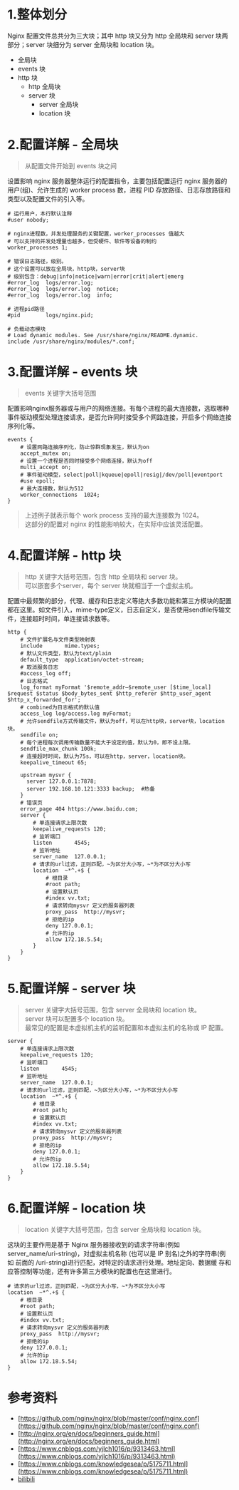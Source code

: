 
# 1.整体划分
Nginx 配置文件总共分为三大块；其中 http 块又分为 http 全局块和 server 块两部分；server 块细分为 server 全局块和 location 块。
- 全局块
- events 块
- http 块
    - http 全局块
    - server 块
        - server 全局块
        - location 块

# 2.配置详解 - 全局块
> 从配置文件开始到 events 块之间

设置影响 nginx 服务器整体运行的配置指令，主要包括配置运行 nginx 服务器的用户(组)、允许生成的 worker process 数，进程 PID 存放路径、日志存放路径和类型以及配置文件的引入等。

```
# 运行用户，本行默认注释
#user nobody;

# nginx进程数，并发处理服务的关键配置，worker_processes 值越大
# 可以支持的并发处理量也越多，但受硬件、软件等设备的制约
worker_processes 1;

# 错误日志路径，级别。
# 这个设置可以放在全局块，http块，server块
# 级别包含：debug|info|notice|warn|error|crit|alert|emerg
#error_log  logs/error.log;
#error_log  logs/error.log  notice;
#error_log  logs/error.log  info;

# 进程pid路径
#pid        logs/nginx.pid;

# 负载动态模块
# Load dynamic modules. See /usr/share/nginx/README.dynamic.
include /usr/share/nginx/modules/*.conf;
```

# 3.配置详解 - events 块
> events 关键字大括号范围

配置影响nginx服务器或与用户的网络连接。有每个进程的最大连接数，选取哪种事件驱动模型处理连接请求，是否允许同时接受多个网路连接，开启多个网络连接序列化等。

```
events {
    # 设置网路连接序列化，防止惊群现象发生，默认为on
    accept_mutex on;
    # 设置一个进程是否同时接受多个网络连接，默认为off
    multi_accept on;
    # 事件驱动模型，select|poll|kqueue|epoll|resig|/dev/poll|eventport
    #use epoll;
    # 最大连接数，默认为512
    worker_connections  1024;
}
```
> 上述例子就表示每个 work process 支持的最大连接数为 1024。</br>
> 这部分的配置对 nginx 的性能影响较大，在实际中应该灵活配置。

# 4.配置详解 - http 块
> http 关键字大括号范围，包含 http 全局块和 server 块。</br>
> 可以嵌套多个server，每个 server 块就相当于一个虚拟主机。

配置中最频繁的部分，代理、缓存和日志定义等绝大多数功能和第三方模块的配置都在这里。如文件引入，mime-type定义，日志自定义，是否使用sendfile传输文件，连接超时时间，单连接请求数等。
```
http {
    # 文件扩展名与文件类型映射表
    include       mime.types;
    # 默认文件类型，默认为text/plain
    default_type  application/octet-stream;
    # 取消服务日志
    #access_log off;
    # 日志格式
    log_format myFormat '$remote_addr–$remote_user [$time_local] $request $status $body_bytes_sent $http_referer $http_user_agent $http_x_forwarded_for';
    # combined为日志格式的默认值
    access_log log/access.log myFormat;
    # 允许sendfile方式传输文件，默认为off，可以在http块，server块，location块。
    sendfile on;
    # 每个进程每次调用传输数量不能大于设定的值，默认为0，即不设上限。
    sendfile_max_chunk 100k;
    # 连接超时时间，默认为75s，可以在http，server，location块。
    keepalive_timeout 65;

    upstream mysvr {   
      server 127.0.0.1:7878;
      server 192.168.10.121:3333 backup;  #热备
    }
    # 错误页
    error_page 404 https://www.baidu.com;
    server {
        # 单连接请求上限次数
        keepalive_requests 120;
        # 监听端口
        listen       4545;
        # 监听地址 
        server_name  127.0.0.1;      
        # 请求的url过滤，正则匹配，~为区分大小写，~*为不区分大小写
        location  ~*^.+$ {
            # 根目录
            #root path;
            # 设置默认页
            #index vv.txt;
            # 请求转向mysvr 定义的服务器列表
            proxy_pass  http://mysvr;
            # 拒绝的ip
            deny 127.0.0.1;
            # 允许的ip
            allow 172.18.5.54;         
        } 
    }
} 
```

# 5.配置详解 - server 块
> server 关键字大括号范围，包含 server 全局块和 location 块。</br>
> server 块可以配置多个 location 块。</br>
> 最常见的配置是本虚拟机主机的监听配置和本虚拟主机的名称或 IP 配置。

```
server {
    # 单连接请求上限次数
    keepalive_requests 120;
    # 监听端口
    listen       4545;
    # 监听地址 
    server_name  127.0.0.1;      
    # 请求的url过滤，正则匹配，~为区分大小写，~*为不区分大小写
    location  ~*^.+$ {
        # 根目录
        #root path;
        # 设置默认页
        #index vv.txt;
        # 请求转向mysvr 定义的服务器列表
        proxy_pass  http://mysvr;
        # 拒绝的ip
        deny 127.0.0.1;
        # 允许的ip
        allow 172.18.5.54;         
    } 
}
```

# 6.配置详解 - location 块
> location 关键字大括号范围，包含 server 全局块和 location 块。</br>

这块的主要作用是基于 Nginx 服务器接收到的请求字符串(例如 server_name/uri-string)，对虚拟主机名称 (也可以是 IP 别名)之外的字符串(例如 前面的 /uri-string)进行匹配，对特定的请求进行处理。地址定向、数据缓 存和应答控制等功能，还有许多第三方模块的配置也在这里进行。
```
# 请求的url过滤，正则匹配，~为区分大小写，~*为不区分大小写
location  ~*^.+$ {
    # 根目录
    #root path;
    # 设置默认页
    #index vv.txt;
    # 请求转向mysvr 定义的服务器列表
    proxy_pass  http://mysvr;
    # 拒绝的ip
    deny 127.0.0.1;
    # 允许的ip
    allow 172.18.5.54;
}
```

# 参考资料
- [https://github.com/nginx/nginx/blob/master/conf/nginx.conf](https://github.com/nginx/nginx/blob/master/conf/nginx.conf)
- [http://nginx.org/en/docs/beginners_guide.html](http://nginx.org/en/docs/beginners_guide.html)
- [https://www.cnblogs.com/yjlch1016/p/9313463.html](https://www.cnblogs.com/yjlch1016/p/9313463.html)
- [https://www.cnblogs.com/knowledgesea/p/5175711.html](https://www.cnblogs.com/knowledgesea/p/5175711.html)
- [bilibili](等待上传完成)